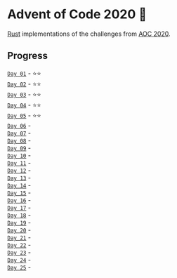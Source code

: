 # Advent of Code 2020 🎄

[Rust](https://www.rust-lang.org/) implementations of the challenges from [AOC 2020](https://adventofcode.com/2020/).

## Progress
[`Day 01`](https://github.com/andcov/AOC-2020/blob/master/day01/src/main.rs) - ⭐⭐️ <br>
[`Day 02`](https://github.com/andcov/AOC-2020/blob/master/day02/src/main.rs) - ⭐⭐️ <br>
[`Day 03`](https://github.com/andcov/AOC-2020/blob/master/day03/src/main.rs) - ⭐⭐️ <br>
[`Day 04`](https://github.com/andcov/AOC-2020/blob/master/day04/src/main.rs) - ⭐⭐️ <br>
[`Day 05`](https://github.com/andcov/AOC-2020/blob/master/day05/src/main.rs) - ⭐⭐ <br>
[`Day 06`](https://github.com/andcov/AOC-2020/blob/master/day06/src/main.rs) -  <br>
[`Day 07`]() -  <br>
[`Day 08`]() -  <br>
[`Day 09`]() -  <br>
[`Day 10`]() -  <br>
[`Day 11`]() -  <br>
[`Day 12`]() -  <br>
[`Day 13`]() -  <br>
[`Day 14`]() -  <br>
[`Day 15`]() -  <br>
[`Day 16`]() -  <br>
[`Day 17`]() -  <br>
[`Day 18`]() -  <br>
[`Day 19`]() -  <br>
[`Day 20`]() -  <br>
[`Day 21`]() -  <br>
[`Day 22`]() -  <br>
[`Day 23`]() -  <br>
[`Day 24`]() -  <br>
[`Day 25`]() -  <br>
